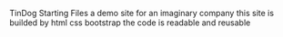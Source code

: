 TinDog Starting Files
a demo site for an imaginary company
this site is builded by html css bootstrap
the code is readable and reusable
